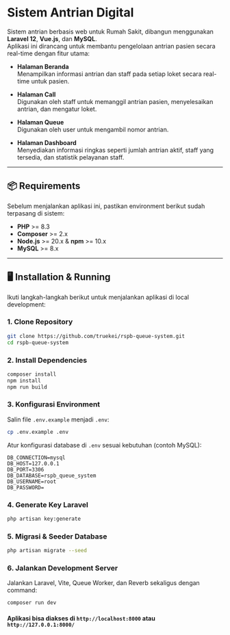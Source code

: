 # Sistem Antrian Digital

Sistem antrian berbasis web untuk Rumah Sakit, dibangun menggunakan **Laravel 12**, **Vue.js**, dan **MySQL**.  
Aplikasi ini dirancang untuk membantu pengelolaan antrian pasien secara real-time dengan fitur utama:

- **Halaman Beranda**  
  Menampilkan informasi antrian dan staff pada setiap loket secara real-time untuk pasien.
  
- **Halaman Call**  
  Digunakan oleh staff untuk memanggil antrian pasien, menyelesaikan antrian, dan mengatur loket.

- **Halaman Queue**  
  Digunakan oleh user untuk mengambil nomor antrian.

- **Halaman Dashboard**  
  Menyediakan informasi ringkas seperti jumlah antrian aktif, staff yang tersedia, dan statistik pelayanan staff.

---

## 📦 Requirements

Sebelum menjalankan aplikasi ini, pastikan environment berikut sudah terpasang di sistem:

- **PHP** >= 8.3
- **Composer** >= 2.x
- **Node.js** >= 20.x & **npm** >= 10.x
- **MySQL** >= 8.x

---
## 🖥 Installation & Running

Ikuti langkah-langkah berikut untuk menjalankan aplikasi di local development:

### 1. Clone Repository
```bash
git clone https://github.com/truekei/rspb-queue-system.git
cd rspb-queue-system
```
### 2. Install Dependencies
```bash
composer install
npm install
npm run build
```
### 3. Konfigurasi Environment
Salin file `.env.example` menjadi `.env`:
```bash
cp .env.example .env
```
Atur konfigurasi database di `.env` sesuai kebutuhan (contoh MySQL):
```env
DB_CONNECTION=mysql
DB_HOST=127.0.0.1
DB_PORT=3306
DB_DATABASE=rspb_queue_system
DB_USERNAME=root
DB_PASSWORD=
```
### 4. Generate Key Laravel
```bash
php artisan key:generate
```
### 5. Migrasi & Seeder Database
```bash
php artisan migrate --seed
```
### 6. Jalankan Development Server
Jalankan Laravel, Vite, Queue Worker, dan Reverb sekaligus dengan command:
```bash
composer run dev
```
#### Aplikasi bisa diakses di `http://localhost:8000` atau `http://127.0.0.1:8000/`
